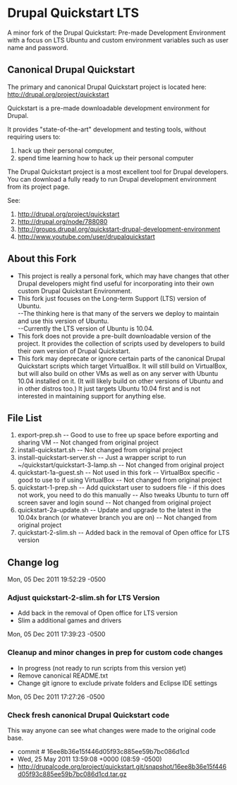 # Drupal Quickstart LTS

A minor fork of the Drupal Quickstart: Pre-made Development Environment with a focus on LTS Ubuntu and custom environment variables such as user name and password.

## Canonical Drupal Quickstart

The primary and canonical Drupal Quickstart project is located here: http://drupal.org/project/quickstart

Quickstart is a pre-made downloadable development environment for Drupal.

It provides "state-of-the-art" development and testing tools, without requiring users to:

1. hack up their personal computer,
2. spend time learning how to hack up their personal computer

The Drupal Quickstart project is a most excellent tool for Drupal developers.  
You can download a fully ready to run Drupal development environment from its project page.

See:

1. http://drupal.org/project/quickstart
2. http://drupal.org/node/788080
3. http://groups.drupal.org/quickstart-drupal-development-environment
4. http://www.youtube.com/user/drupalquickstart

## About this Fork

- This project is really a personal fork, which may have changes that other Drupal developers might find useful for incorporating into their own custom Drupal Quickstart Environment.  
- This fork just focuses on the Long-term Support (LTS) version of Ubuntu.  
    --The thinking here is that many of the servers we deploy to maintain and use this version of Ubuntu.  
    --Currently the LTS version of Ubuntu is 10.04.
- This fork does not provide a pre-built downloadable version of the project.  It provides the collection of scripts used by developers to build their own version of Drupal Quickstart.
- This fork may deprecate or ignore certain parts of the canonical Drupal Quickstart scripts which target VirtualBox.  It will still build on VirtualBox, but will also build on other VMs as well as on any server with Ubuntu 10.04 installed on it.  (It will likely build on other versions of Ubuntu and in other distros too.) It just targets Ubuntu 10.04 first and is not interested in maintaining support for anything else.

## File List

1. export-prep.sh
-- Good to use to free up space before exporting and sharing VM
-- Not changed from original project
2. install-quickstart.sh
-- Not changed from original project
3. install-quickstart-server.sh 
-- Just a wrapper script to run ~/quickstart/quickstart-3-lamp.sh
-- Not changed from original project
4. quickstart-1a-guest.sh
-- Not used in this fork
-- VirtualBox specific - good to use to if using VirtualBox
-- Not changed from original project
5. quickstart-1-prep.sh 
-- Add quickstart user to sudoers file - if this does not work, you need to do this manually
-- Also tweaks Ubuntu to turn off screen saver and login sound
-- Not changed from original project
6. quickstart-2a-update.sh
-- Update and upgrade to the latest in the 10.04x branch (or whatever branch you are on)
-- Not changed from original project
7. quickstart-2-slim.sh
-- Added back in the removal of Open office for LTS version
 

## Change log

Mon, 05 Dec 2011 19:52:29 -0500 
### Adjust quickstart-2-slim.sh for LTS Version
- Add back in the removal of Open office for LTS version
- Slim a additional games and drivers

Mon, 05 Dec 2011 17:39:23 -0500 
### Cleanup and minor changes in prep for custom code changes

- In progress (not ready to run scripts from this version yet)
- Remove canonical README.txt
- Change git ignore to exclude private folders and Eclipse IDE settings


Mon, 05 Dec 2011 17:27:26 -0500 
### Check fresh canonical Drupal Quickstart code

This way anyone can see what changes were made to the original code base.  

- commit # 16ee8b36e15f446d05f93c885ee59b7bc086d1cd
- Wed, 25 May 2011 13:59:08 +0000 (08:59 -0500)
- http://drupalcode.org/project/quickstart.git/snapshot/16ee8b36e15f446d05f93c885ee59b7bc086d1cd.tar.gz
